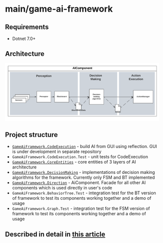 # main/game-ai-framework

## Requirements
- Dotnet 7.0+

## Architecture
![AIArchitecture.png](AIArchitecture.png)

## Project structure

- [`GameAiFramework.CodeExecution`]() - build AI from GUI using reflection. GUI is under development in separate repository
- `GameAiFramework.CodeExecution.Test` - unit tests for CodeExecution
- [`GameAiFramework.CoreEntities`](GameAiFramework.CoreEntities/CoreEntitiesREADME.md) - core entities of 3 layers of AI architecture
- [`GameAiFramework.DecisionMaking`](GameAiFramework.DecisionMaking/DecisionMakingREADME.md) - implementations of decision making algorithms for the framework. Currently only FSM and BT implemented
- [`GameAiFramework.Direction`](GameAiFramework.Direction/DirectionREADME.md) - AiComponent. Facade for all other AI components which is used directly in user's code
- `GameAiFramework.BehaviorTree.Test` - integration test for the BT version of framework to test its components working together and a demo of usage
- `GameAiFramework.Graph.Test` - integration test for the FSM version of framework to test its components working together and a demo of usage

## Described in detail in [this article](https://doi.org/10.20535/1560-8956.42.2023.279090)
